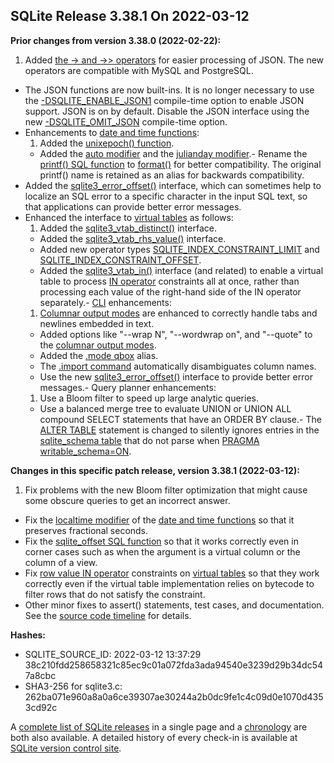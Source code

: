 ## SQLite Release 3\.38\.1 On 2022\-03\-12

**Prior changes from version 3\.38\.0 (2022\-02\-22\):**


1. Added [the \-\> and \-\>\> operators](../json1.html#jptr) for easier processing of JSON.
 The new operators are compatible with MySQL and PostgreSQL.
- The JSON functions are now built\-ins. It is no longer necessary
 to use the [\-DSQLITE\_ENABLE\_JSON1](../compile.html#enable_json1) compile\-time option to enable JSON
 support. JSON is on by default. Disable the JSON interface using
 the new [\-DSQLITE\_OMIT\_JSON](../compile.html#omit_json) compile\-time option.
- Enhancements to [date and time functions](../lang_datefunc.html):
	1. Added the [unixepoch() function](../lang_datefunc.html#uepch).
	 - Added the [auto modifier](../lang_datefunc.html#automod) and the [julianday modifier](../lang_datefunc.html#jdmod).- Rename the [printf() SQL function](../lang_corefunc.html#printf) to [format()](../lang_corefunc.html#format) for better
 compatibility. The original printf() name is retained as an alias
 for backwards compatibility.
- Added the [sqlite3\_error\_offset()](../c3ref/errcode.html) interface, which can sometimes
 help to localize an SQL error to a specific character in the input
 SQL text, so that applications can provide better error messages.
- Enhanced the interface to [virtual tables](../vtab.html) as follows:
	1. Added the [sqlite3\_vtab\_distinct()](../c3ref/vtab_distinct.html) interface.
	 - Added the [sqlite3\_vtab\_rhs\_value()](../c3ref/vtab_rhs_value.html) interface.
	 - Added new operator types [SQLITE\_INDEX\_CONSTRAINT\_LIMIT](../c3ref/c_index_constraint_eq.html)
	 and [SQLITE\_INDEX\_CONSTRAINT\_OFFSET](../c3ref/c_index_constraint_eq.html).
	 - Added the [sqlite3\_vtab\_in()](../c3ref/vtab_in.html) interface (and related) to enable
	 a virtual table to process [IN operator](../lang_expr.html#in_op) constraints all at once,
	 rather than processing each value of the right\-hand side of the
	 IN operator separately.- [CLI](../cli.html) enhancements:
	1. [Columnar output modes](../cli.html#clmnr) are enhanced to correctly handle tabs
	 and newlines embedded in text.
	 - Added options like "\-\-wrap N", "\-\-wordwrap on", and "\-\-quote"
	 to the [columnar output modes](../cli.html#clmnr).
	 - Added the [.mode qbox](../cli.html#qbox) alias.
	 - The [.import command](../cli.html#csv) automatically disambiguates column names.
	 - Use the new [sqlite3\_error\_offset()](../c3ref/errcode.html) interface to provide better
	 error messages.- Query planner enhancements:
	1. Use a Bloom filter to speed up large analytic queries.
	 - Use a balanced merge tree to evaluate UNION or UNION ALL
	 compound SELECT statements that have an ORDER BY clause.- The [ALTER TABLE](../lang_altertable.html) statement is changed to silently ignores entries in the
 [sqlite\_schema table](../schematab.html) that do not parse when [PRAGMA writable\_schema\=ON](../pragma.html#pragma_writable_schema).


**Changes in this specific patch release, version 3\.38\.1 (2022\-03\-12\):**


1. Fix problems with the new Bloom filter optimization that might cause
 some obscure queries to get an incorrect answer.
- Fix the [localtime modifier](../lang_datefunc.html#localtime) of the [date and time functions](../lang_datefunc.html) so that
 it preserves fractional seconds.
- Fix the [sqlite\_offset SQL function](../lang_corefunc.html#sqlite_offset) so that it works correctly even
 in corner cases such as when the argument is a virtual column or the
 column of a view.
- Fix [row value IN operator](../rowvalue.html#rvinop) constraints on [virtual tables](../vtab.html) so that they
 work correctly even if the virtual table implementation relies on bytecode
 to filter rows that do not satisfy the constraint.
- Other minor fixes to assert() statements, test cases, and documentation.
 See the [source code timeline](https://sqlite.org/src/timeline?p=version-3.38.1&bt=version-3.38.0)
 for details.

**Hashes:**
- SQLITE\_SOURCE\_ID: 2022\-03\-12 13:37:29 38c210fdd258658321c85ec9c01a072fda3ada94540e3239d29b34dc547a8cbc
- SHA3\-256 for sqlite3\.c: 262ba071e960a8a0a6ce39307ae30244a2b0dc9fe1c4c09d0e1070d4353cd92c



A [complete list of SQLite releases](../changes.html)
 in a single page and a [chronology](../chronology.html) are both also available.
 A detailed history of every
 check\-in is available at
 [SQLite version control site](https://www.sqlite.org/src/timeline).




